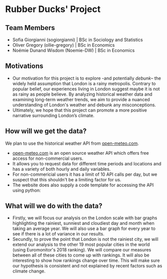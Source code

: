 # Rubber Ducks' Project
## Team Members
- Sofia Giorgianni (sogiorgianni) | BSc in Sociology and Statistics
- Oliver Gregory (ollie-gregory) | BSc in Economics
- Noémie Dunand Wisdom (Noemie-DW) | BSc in Economics

## Motivations

- Our motivation for this project is to explore -and potentially _debunk_– the widely held assumption that London is a rainy metropolis. Contrary to popular belief, our experiences living in London suggest maybe it is not as rainy as people believe. By analyzing historical weather data and examining long-term weather trends, we aim to provide a nuanced understanding of London's weather and debunk any misconceptions.
- Ultimately, we hope that this project can promote a more positive narrative surrounding London’s climate.

## How will we get the data?

We plan to use the historical weather API from [open-meteo.com](https://open-meteo.com/en/docs/historical-weather-api#start_date=2024-02-13&end_date=2024-02-24&hourly=rain).

- [open-meteo.com](https://open-meteo.com/en/docs/historical-weather-api#start_date=2024-02-13&end_date=2024-02-24&hourly=rain) is an open source weather API which offers free access for non-commercial users.
- It allows you to request data for different time periods and locations and has a variety of both hourly and daily variables.
- For non-commericial users it has a limit of 10 API calls per day, but we suspect that this shouldn't be a limiting factor for us.
- The website does also supply a code template for accessing the API using python:


## What will we do with the data?

- Firstly, we will focus our analysis on the London scale with bar graphs highlighting the rainiest, sunniest and cloudiest day and month when taking an average year. We will also use a bar graph for every year to see if there is a lot of variance in our results.
- Secundly, to prove the point that London is not the rainiest city, we will extend our analysis to the other 19 most popular cities in the world (using Euromonitor's 2018 ranking). We will compare our measures between all of these cities to come up with rankings. It will also be interesting to show how rankings change over time. This will make sure our hypothesis is consistent and not explained by recent factors such as climate change. 
